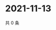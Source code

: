 # 2021-11-13

共 0 条

<!-- BEGIN WEIBO -->
<!-- 最后更新时间 Sat Nov 13 2021 19:11:51 GMT+0800 (China Standard Time) -->

<!-- END WEIBO -->
